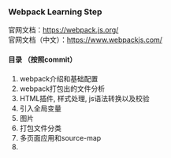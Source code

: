 ### Webpack Learning Step
官网文档：https://webpack.js.org/  
官网文档（中文）：https://www.webpackjs.com/  

#### 目录 （按照commit）
1. webpack介绍和基础配置
2. webpack打包出的文件分析
3. HTML插件, 样式处理, js语法转换以及校验
4. 引入全局变量
5. 图片
6. 打包文件分类
7. 多页面应用和source-map
8. 